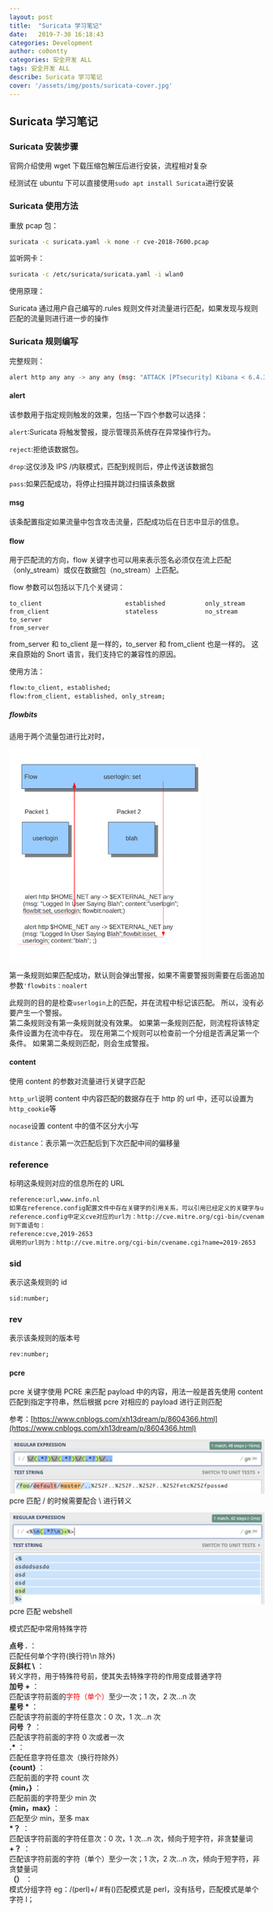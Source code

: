 ```yaml
---
layout: post
title:  "Suricata 学习笔记"
date:   2019-7-30 16:18:43
categories: Development
author: co0ontty
categories: 安全开发 ALL
tags: 安全开发 ALL
describe: Suricata 学习笔记
cover: '/assets/img/posts/suricata-cover.jpg'
---
```


## Suricata 学习笔记

### Suricata 安装步骤

官网介绍使用 wget 下载压缩包解压后进行安装，流程相对复杂

经测试在 ubuntu 下可以直接使用`sudo apt install Suricata`进行安装  

### Suricata 使用方法

重放 pcap 包：

```bash
suricata -c suricata.yaml -k none -r cve-2018-7600.pcap
```

监听网卡：

```bash
suricata -c /etc/suricata/suricata.yaml -i wlan0
```

使用原理：

Suricata 通过用户自己编写的.rules 规则文件对流量进行匹配，如果发现与规则匹配的流量则进行进一步的操作

### Suricata 规则编写

完整规则：

```bash
alert http any any -> any any (msg: "ATTACK [PTsecurity] Kibana < 6.4.3 <5.6.13 Arbitrary File Inclusion/Disclosure/RCE attempt (CVE-2018-17245)"; flow: established, to_server; content: "/api/console/api_server"; http_uri; content: "SENSE_VERSION"; nocase; http_uri; distance: 0; pcre: "/apis\s*=\s*[^&]*(?:(?:%2e|\.)(?:%2e|\.)(?:%5c|%2f|\/|\\))/Ui"; reference: cve, 2018-17245; reference: url, www.cyberark.com/threat-research-blog/execute-this-i-know-you-have-it; reference: url, github.com/ptresearch/AttackDetection; metadata: Open Ptsecurity.com ruleset; classtype: attempted-admin; sid: 30000027; rev: 1; )
```

#### alert

该参数用于指定规则触发的效果，包括一下四个参数可以选择：

`alert`:Suricata 将触发警报，提示管理员系统存在异常操作行为。

`reject`:拒绝该数据包。

`drop`:这仅涉及 IPS /内联模式，匹配到规则后，停止传送该数据包

`pass`:如果匹配成功，将停止扫描并跳过扫描该条数据

#### msg

该条配置指定如果流量中包含攻击流量，匹配成功后在日志中显示的信息。

#### flow

用于匹配流的方向，flow 关键字也可以用来表示签名必须仅在流上匹配（only_stream）或仅在数据包（no_stream）上匹配。

flow 参数可以包括以下几个关键词：

```plain
to_client                       established           only_stream
from_client                     stateless             no_stream
to_server 
from_server
```

from_server 和 to_client 是一样的，to_server 和 from_client 也是一样的。 这来自原始的 Snort 语言，我们支持它的兼容性的原因。

使用方法：

```bash
flow:to_client, established;
flow:from_client, established, only_stream;
```

##### flowbits

适用于两个流量包进行比对时，

![avatar](/assets/img/posts/Suricata-1.png)

第一条规则如果匹配成功，默认则会弹出警报，如果不需要警报则需要在后面追加参数`'flowbits：noalert`

此规则的目的是检查`userlogin`上的匹配，并在流程中标记该匹配。 所以，没有必要产生一个警报。  
第二条规则没有第一条规则就没有效果。 如果第一条规则匹配，则流程将该特定条件设置为在流中存在。 现在用第二个规则可以检查前一个分组是否满足第一个条件。 如果第二条规则匹配，则会生成警报。


#### content

使用 content 的参数对流量进行关键字匹配

`http_url`说明 content 中内容匹配的数据存在于 http 的 url 中，还可以设置为`http_cookie`等

`nocase`设置 content 中的值不区分大小写

`distance`：表示第一次匹配后到下次匹配中间的偏移量

### reference
标明这条规则对应的信息所在的 URL
```bash
reference:url,www.info.nl
如果在reference.config配置文件中存在关键字的引用关系，可以引用已经定义的关键字与url的对应关系例如：
reference.config中定义cve对应的url为：http://cve.mitre.org/cgi-bin/cvename.cgi?name=
则下面语句：
reference:cve,2019-2653
调用的url则为：http://cve.mitre.org/cgi-bin/cvename.cgi?name=2019-2653
```
### sid
表示这条规则的 id
```bash
sid:number;
```
### rev
表示该条规则的版本号
```bash
rev:number;
```
#### pcre

pcre 关键字使用 PCRE 来匹配 payload 中的内容，用法一般是首先使用 content 匹配到指定字符串，然后根据 pcre 对相应的 payload 进行正则匹配

参考：[https://www.cnblogs.com/xh13dream/p/8604366.html](https://www.cnblogs.com/xh13dream/p/8604366.html)  

![pcre匹配案例](/assets/img/posts/pcre-1.png)  
pcre 匹配 / 的时候需要配合 \ 进行转义  

![pcre匹配案例](/assets/img/posts/pcre-2.png)  
pcre 匹配 webshell  

模式匹配中常用特殊字符

**点号 .** ：  
匹配任何单个字符(换行符\n 除外)  
**反斜杠 \\** ：  
转义字符，用于特殊符号前，使其失去特殊字符的作用变成普通字符  
**加号 +** ：  
匹配该字符前面的<font color=red>字符（单个）</font>至少一次；1 次，2 次...n 次  
**星号 \*** ：  
匹配该字符前面的字符任意次：0 次，1 次...n 次  
**问号 ？** ：  
匹配该字符前面的字符 0 次或者一次  
**.\*** ：  
匹配任意字符任意次（换行符除外）  
**{count}** ：  
匹配前面的字符 count 次  
**{min，}** ：  
匹配前面的字符至少 min 次  
**{min，max}** ：  
匹配至少 min，至多 max  
**\*？** ：   
匹配该字符前面的字符任意次：0 次，1 次...n 次，倾向于短字符，非贪婪量词  
**+？** ：  
匹配该字符前面的字符（单个）至少一次；1 次，2 次...n 次，倾向于短字符，非贪婪量词  
**（）** ：  
模式分组字符 eg：/(perl)+/  #有()匹配模式是 perl，没有括号，匹配模式是单个字符 l；  